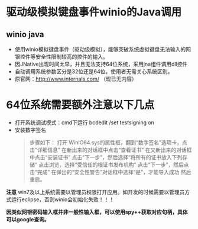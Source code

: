 驱动级模拟键盘事件winio的Java调用
===========================================
winio java
--------------

- 使用winio模拟键盘事件（驱动级模拟），能够突破系统虚拟键盘无法输入的网银控件等安全性限制较高的控件的输入。
- 因JNative出现时间太早，并且无法支持64位系统，采用jna组件调用dll控件
- 自动调用系统参数区分是32位还是64位，使用者无需关心系统区别。
- 原官网：http://www.internals.com/ （现已无内容）

# 64位系统需要额外注意以下几点

- 打开系统调试模式：cmd下运行 bcdedit /set testsigning on
- 安装数字签名
  > 步骤如下：
  打开 WinIO64.sys的属性框，翻到“数字签名”选项卡，点击“详细信息”
  在新出来的对话框中点击“查看证书”
  在又新出来的对话框中点击“安装证书”
  点击“下一步”，然后选择“将所有的证书放入下列存储”
  点击浏览，选择“受信任的根证书发布机构”
  点击“下一步”，然后点击“完成”
  在弹出的“安全性警告”对话框中选择“是”，才能导入成功
  然后重启。
 
 **注意** 
 win7及以上系统需要以管理员权限打开应用。如开发的时候需要以管理员方式运行eclipse，否则winio会初始化失败！！！
 
 **因类似网银密码输入框并非一般性输入框，可以使用spy++获取对应句柄，具体可以google查询。**
